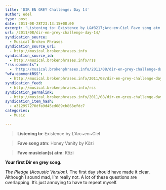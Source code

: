 ```yaml
---
title: 'DIR EN GREY Challenge: Day 14'
author: edel
type: post
date: 2011-08-28T23:13:15+00:00
excerpt: 'Listening to: Existence by L&#8217;Arc~en~Ciel Fave song atm: Honey Vanity by Közi Fave musician(s) atm: Közi Your first Dir en grey song. The Pledge (Acoustic Version). The first day should have made it clear. Although I sound mad, I&#8217;m really not. A lot of these questions are overlapping. It&#8217;s just annoying to have to repeat [...]'
url: /2011/08/dir-en-grey-challenge-day-14/
syndication_source:
  - Musical Broken Phrases
syndication_source_uri:
  - http://musical.brokenphrases.info
syndication_source_id:
  - http://musical.brokenphrases.info/rss
"rss:comments":
  - 'http://musical.brokenphrases.info/2011/08/dir-en-grey-challenge-day-14/#comments'
"wfw:commentRSS":
  - http://musical.brokenphrases.info/2011/08/dir-en-grey-challenge-day-14/feed/
syndication_feed:
  - http://musical.brokenphrases.info/rss
syndication_permalink:
  - http://musical.brokenphrases.info/2011/08/dir-en-grey-challenge-day-14/
syndication_item_hash:
  - a312997270dfa9d45ed689cb863efdc7
categories:
  - Music

---
```

> **Listening to**: Existence by L&#8217;Arc~en~Ciel
  
> **Fave song atm**: Honey Vanity by Közi
  
> **Fave musician(s) atm**: Közi 

**Your first Dir en grey song.**

_The Pledge (Acoustic Version)_. The first day should have made it clear. Although I sound mad, I&#8217;m really not. A lot of these questions are overlapping. It&#8217;s just annoying to have to repeat myself.

<ol class="footnote">
</ol>